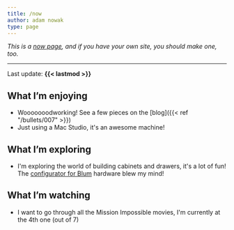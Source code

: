 ```yaml
---
title: /now
author: adam nowak
type: page
---
```


*This is a [now page](https://nownownow.com/about), and if you have your own site, you should make one, too.*

---

Last update: **{{< lastmod >}}**

## What I’m enjoying

* Wooooooodworking! See a few pieces on the [blog]({{< ref "/bullets/007" >}})
* Just using a Mac Studio, it's an awesome machine!

## What I’m exploring

* I'm exploring the world of building cabinets and drawers, it's a lot of fun! The [configurator for Blum](https://e-services.blum.com) hardware blew my mind!

## What I’m watching

* I want to go through all the Mission Impossible movies, I'm currently at the 4th one (out of 7)
